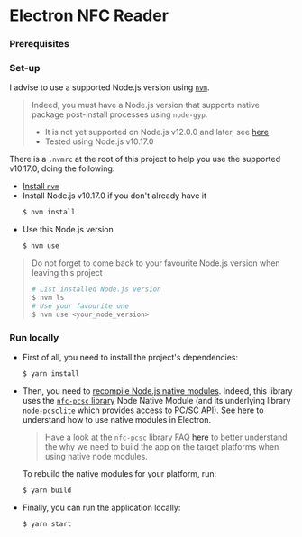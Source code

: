 # Electron NFC Reader

### Prerequisites

### Set-up

I advise to use a supported Node.js version using [`nvm`](https://github.com/nvm-sh/nvm/blob/master/README.md).

> Indeed, you must have a Node.js version that supports native package post-install processes using `node-gyp`.
>
> - It is not yet supported on Node.js v12.0.0 and later, see [here](https://github.com/nodejs/node-gyp/issues/1874)
> - Tested using Node.js v10.17.0

There is a `.nvmrc` at the root of this project to help you use the supported v10.17.0, doing the following:

- [Install `nvm`](https://github.com/nvm-sh/nvm/blob/master/README.md#installation-and-update)
- Install Node.js v10.17.0 if you don't already have it
  ```bash
  $ nvm install
  ```
- Use this Node.js version
  ```bash
  $ nvm use
  ```

> Do not forget to come back to your favourite Node.js version when leaving this project
>
> ```bash
> # List installed Node.js version
> $ nvm ls
> # Use your favourite one
> $ nvm use <your_node_version>
> ```

### Run locally

- First of all, you need to install the project's dependencies:
  ```bash
  $ yarn install
  ```
- Then, you need to [recompile Node.js native modules](https://nodejs.org/api/addons.html). Indeed, this library uses the [`nfc-pcsc` library](https://github.com/pokusew/nfc-pcsc) Node Native Module (and its underlying library [`node-pcsclite`](https://github.com/pokusew/node-pcsclite) which provides access to PC/SC API).
  See [here](https://electronjs.org/docs/tutorial/using-native-node-modules) to understand how to use native modules in Electron.

  > Have a look at the `nfc-pcsc` library FAQ [here](https://electronjs.org/docs/tutorial/using-native-node-modules) to better understand the why we need to build the app on the target platforms when using native node modules.

  To rebuild the native modules for your platform, run:

  ```bash
  $ yarn build
  ```

- Finally, you can run the application locally:
  ```bash
  $ yarn start
  ```
